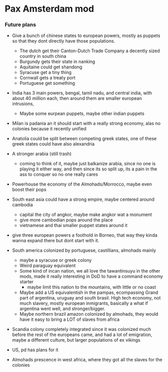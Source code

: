 # Pax Amsterdam mod


### Future plans
- Give a bunch of chinese states to european powers, mostly as puppets so that they dont directly have those populations.
    - The dutch get their Canton-Dutch Trade Company a decently sized country in south china
    - Burgundy gets their state in nanking
    - Aquitaine could get shandong
    - Syracuse get a tiny thing
    - Cornwall gets a treaty port
    - Portuguese get something

- India has 3 main powers, bengal, tamil nadu, and central india, with about 40 million each, then around them are smaller european intrusions,
    - Maybe some eurpean puppets, maybe other indian puppets

- Milan is padania an it should start with a really strong economy, alas no colonies because it recently unified

- Anatolia could be split between competing greek states, one of these greek states could have also alexandria

- A stronger arabia (still trash)
    - coming to think of it, maybe just balkanize arabia, since no one is playing it either way, and then since its so split up, its a pain in the ass to conquer so no one really cares

- Powerhouse the economy of the Almohads/Morrocco, maybe even boost their pops

- South east asia could have a strong empire, maybe centered around cambodia
    - capital the city of angkor, maybe make angkor wat a monument
    - give more cambodian pops around the place
    - vietnamese and thai smaller puppet states around it

- give three european powers a foothold in Borneo, that way they kinda wanna expand there but dont start with it.

- South america colonized by portuguese, castillians, almohads mainly
    - maybe a syracuse or greek colony
    - Weird paraguay equivalent
    - Some kind of incan nation, we all love the tawantinsuyu in the other mods, made it really interesting in DoD to have a command economy starter
        - maybe limit this nation to the mountains, with little or no coast
    - Maybe add a US equivalentish in the pampas, ecompassing Grand part of argentina, uruguay and south brasil. High tech economy, not much slavery, mostly european inmigrants, basically a what if argentina went well, and stronger/bigger.
    - Maybe northern brazil amazon colonized by almohads, they would have it easy to bring a LOT of slaves from africa

- Scandia colony completely integrated since it was colonized much before the rest of the europeans came, and had a lot of emigration, maybe a different culture, but larger populations of ex vikings

- US, pd has plans for it

- Almohads prescence in west africa, where they got all the slaves for the colonies
